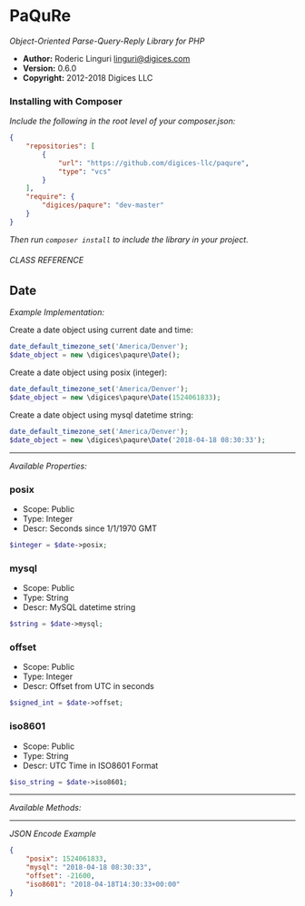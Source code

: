 # PaQuRe #

_Object-Oriented Parse-Query-Reply Library for PHP_

- **Author:** Roderic Linguri <linguri@digices.com>
- **Version:** 0.6.0
- **Copyright:** 2012-2018 Digices LLC

### Installing with Composer ###

_Include the following in the root level of your composer.json:_

```JSON
{
    "repositories": [
        {
            "url": "https://github.com/digices-llc/paqure",
            "type": "vcs"
        }
    ],
    "require": {
        "digices/paqure": "dev-master"
    }
}

```

_Then run `composer install` to include the library in your project._

###### CLASS REFERENCE ######
## Date ##

_Example Implementation:_

Create a date object using current date and time:
```PHP
date_default_timezone_set('America/Denver');
$date_object = new \digices\paqure\Date();
```

Create a date object using posix (integer):
```PHP
date_default_timezone_set('America/Denver');
$date_object = new \digices\paqure\Date(1524061833);
```

Create a date object using mysql datetime string:
```PHP
date_default_timezone_set('America/Denver');
$date_object = new \digices\paqure\Date('2018-04-18 08:30:33');
```

---
_Available Properties:_

### posix ###
- Scope: Public
- Type: Integer
- Descr: Seconds since 1/1/1970 GMT
```PHP
$integer = $date->posix;
```

### mysql ###
- Scope: Public
- Type: String
- Descr: MySQL datetime string
```PHP
$string = $date->mysql;
```

### offset ###
- Scope: Public
- Type: Integer
- Descr: Offset from UTC in seconds
```PHP
$signed_int = $date->offset;
```

### iso8601 ###
- Scope: Public
- Type: String
- Descr: UTC Time in ISO8601 Format
```PHP
$iso_string = $date->iso8601;
```

---
_Available Methods:_

---
_JSON Encode Example_

```JSON
{
    "posix": 1524061833,
    "mysql": "2018-04-18 08:30:33",
    "offset": -21600,
    "iso8601": "2018-04-18T14:30:33+00:00"
}
```
